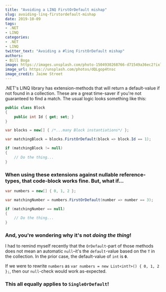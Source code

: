 ```yaml
---
title: "Avoiding a LINQ FirstOrDefault mishap"
slug: avoiding-linq-firstordefault-mishap
date: 2019-10-09
tags:
- .NET
- LINQ
categories:
- .NET
- LINQ
twitter_text: "Avoiding a #linq FirstOrDefault mishap"
authors: 
- Bill Boga
image: https://images.unsplash.com/photo-1504930268766-d71549a36ec2?ixlib=rb-1.2.1&ixid=eyJhcHBfaWQiOjEyMDd9&auto=format&fit=crop&w=2014&q=80
image_url: https://unsplash.com/photos/dQLgop4tnsc
image_credit: Jaime Street
---
```


.NET's LINQ library has extension-methods that will return a default-value if not found in a collection. These are a great time-saver if you're not guaranteed to find a match. The usual logic looks something like this:

```csharp
public class Block
{
    public int Id { get; set; }
}

var blocks = new[] { /*...many Block instantiations*/ };

var matchingBlock = blocks.FirstOrDefault(block => block.Id == 1);

if (matchingBlock != null)
{
    // Do the thing...
}
```

### When using these extensions against nullable reference-types, that code-block works fine. But, what if...

```csharp
var numbers = new[] { 0, 1, 2 };

var matchingNumber = numbers.FirstOrDefault(number => number == 3);

if (matchingNumber == null)
{
    // Do the thing...
}
```

### And, you're wondering why it's not *doing the thing*!

I had to remind myself recently that the `OrDefault`-part of those methods does not mean an automatic `null`–it's the `default`-value based on the `T` in the collection. In the prior case, the default-value of `int` is **`0`**.

If we were to rewrite `numbers` as `var numbers = new List<int?>() { 0, 1, 2 };`, then our `null`-check would work as-expected.

### This all equally applies to `SingleOrDefault`!
